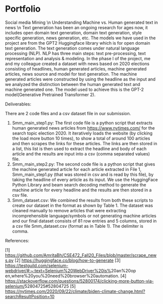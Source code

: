# Portfolio
Social media Mining \n
Understanding Machine vs. Human generated text in news \n
Text generation has been an ongoing research for ages now, it includes open domain text generation, domain text generation, style specific generation, news generation, etc. The models we have used in the project are from the GPT2 Huggingface library which is for open domain text generation. The text generation comes under natural language processing (NLP). NLP has three main steps: text pre-processing, text representation and analysis & modeling.
In the phase I of the project, me and my colleague created a dataset with news based on 2020 elections consisting of headlines, human generated articles, machine generated articles, news source and model for text generation. The machine generated articles were constructed by using the headline as the input and we analyzed the distinction between the human generated text and machine generated one. The model used to achieve this is the GPT-2 model(​Generative Pretrained Transformer 2).

Deliverables:

There are 2 code files and a csv dataset file in our submission.
1. Smm_main_step1.py:​ The first code file is a python script that extracts human generated news articles from ​https://www.nytimes.com/​ for the search topic election 2020. It iteratively loads the website (by clicking the load more button 10 times), to show a total of around 100 articles and then scrapes the links for these articles. The links are then stored in a list, this list is then used to extract the headline and body of each article and the results are input into a csv (comma separated values) file.
2. Smm_main_step2.py:​ The second code file is a python script that gives the machine generated article for each article extracted in File 1, Smm_main_step1.py​ (that was stored in csv and is read by this file), by taking the headline of every article as its input. We use the HuggingFace Python Library and beam search decoding method to generate the machine article for every headline and the results are then stored in a csv file.
3. Smm_dataset.csv:​ We combined the results from both these scripts to create our dataset in the format as shown by Table 1. The dataset was cleaned manually to remove articles that were extracting incomprehensible language/symbols or not generating machine articles and our final dataset consists of 81 row entries and 5 columns, stored in a csv file Smm_dataset.csv (format as in Table 1). The delimiter is comma.

References:

[1] ​https://github.com/AmritaBh/CSE472_Fall20_Files/blob/master/scrape_news.py 
[2] ​https://huggingface.co/blog/how-to-generate
[3] ​https://testguild.com/selenium-webdriver/#:~:text=Selenium%20WebDriver%20is%
​20an%20op​en,where%20you%20need%20browser%20automation.
[4] ​https://stackoverflow.com/questions/52800174/clicking-more-button-via-selenium/
​52804725#52804725
[5] ​https://nytimes.com/2020/09/22/climate/biden-climate-change.html?searchResultPosition=10
